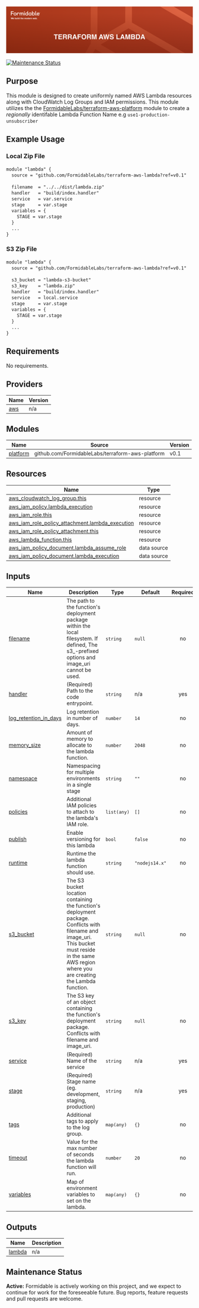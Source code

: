 [![terraform-aws-lambda — Formidable, We build the modern web](https://raw.githubusercontent.com/FormidableLabs/terraform-aws-lambda/main/terraform-aws-lambda-Hero.png)](https://formidable.com/open-source/)

[![Maintenance Status][maintenance-image]](#maintenance-status)

## Purpose

This module is designed to create uniformly named AWS Lambda resources along with CloudWatch Log Groups and IAM permissions. This module utilizes the the [FormidableLabs/terraform-aws-platform](https://github.com/FormidableLabs/terraform-aws-platform) module to create a _regionally_ identifable Lambda Function Name e.g `use1-production-unsubscriber`

## Example Usage

### Local Zip File

```
module "lambda" {
  source = "github.com/FormidableLabs/terraform-aws-lambda?ref=v0.1"

  filename  = "../../dist/lambda.zip"
  handler   = "build/index.handler"
  service   = var.service
  stage     = var.stage
  variables = {
    STAGE = var.stage
  }
  ...
}
```

### S3 Zip File

```
module "lambda" {
  source = "github.com/FormidableLabs/terraform-aws-lambda?ref=v0.1"

  s3_bucket = "lambda-s3-bucket"
  s3_key    = "lambda.zip"
  handler   = "build/index.handler"
  service   = local.service
  stage     = var.stage
  variables = {
    STAGE = var.stage
  }
  ...
}
```

<!-- BEGIN_TF_DOCS -->

## Requirements

No requirements.

## Providers

| Name                                             | Version |
| ------------------------------------------------ | ------- |
| <a name="provider_aws"></a> [aws](#provider_aws) | n/a     |

## Modules

| Name                                                        | Source                                           | Version |
| ----------------------------------------------------------- | ------------------------------------------------ | ------- |
| <a name="module_platform"></a> [platform](#module_platform) | github.com/FormidableLabs/terraform-aws-platform | v0.1    |

## Resources

| Name                                                                                                                                                      | Type        |
| --------------------------------------------------------------------------------------------------------------------------------------------------------- | ----------- |
| [aws_cloudwatch_log_group.this](https://registry.terraform.io/providers/hashicorp/aws/latest/docs/resources/cloudwatch_log_group)                         | resource    |
| [aws_iam_policy.lambda_execution](https://registry.terraform.io/providers/hashicorp/aws/latest/docs/resources/iam_policy)                                 | resource    |
| [aws_iam_role.this](https://registry.terraform.io/providers/hashicorp/aws/latest/docs/resources/iam_role)                                                 | resource    |
| [aws_iam_role_policy_attachment.lambda_execution](https://registry.terraform.io/providers/hashicorp/aws/latest/docs/resources/iam_role_policy_attachment) | resource    |
| [aws_iam_role_policy_attachment.this](https://registry.terraform.io/providers/hashicorp/aws/latest/docs/resources/iam_role_policy_attachment)             | resource    |
| [aws_lambda_function.this](https://registry.terraform.io/providers/hashicorp/aws/latest/docs/resources/lambda_function)                                   | resource    |
| [aws_iam_policy_document.lambda_assume_role](https://registry.terraform.io/providers/hashicorp/aws/latest/docs/data-sources/iam_policy_document)          | data source |
| [aws_iam_policy_document.lambda_execution](https://registry.terraform.io/providers/hashicorp/aws/latest/docs/data-sources/iam_policy_document)            | data source |

## Inputs

| Name                                                                                             | Description                                                                                                                                                                                                 | Type        | Default        | Required |
| ------------------------------------------------------------------------------------------------ | ----------------------------------------------------------------------------------------------------------------------------------------------------------------------------------------------------------- | ----------- | -------------- | :------: |
| <a name="input_filename"></a> [filename](#input_filename)                                        | The path to the function's deployment package within the local filesystem. If defined, The s3\_-prefixed options and image_uri cannot be used.                                                              | `string`    | `null`         |    no    |
| <a name="input_handler"></a> [handler](#input_handler)                                           | (Required) Path to the code entrypoint.                                                                                                                                                                     | `string`    | n/a            |   yes    |
| <a name="input_log_retention_in_days"></a> [log_retention_in_days](#input_log_retention_in_days) | Log retention in number of days.                                                                                                                                                                            | `number`    | `14`           |    no    |
| <a name="input_memory_size"></a> [memory_size](#input_memory_size)                               | Amount of memory to allocate to the lambda function.                                                                                                                                                        | `number`    | `2048`         |    no    |
| <a name="input_namespace"></a> [namespace](#input_namespace)                                     | Namespacing for multiple environments in a single stage                                                                                                                                                     | `string`    | `""`           |    no    |
| <a name="input_policies"></a> [policies](#input_policies)                                        | Additional IAM policies to attach to the lambda's IAM role.                                                                                                                                                 | `list(any)` | `[]`           |    no    |
| <a name="input_publish"></a> [publish](#input_publish)                                           | Enable versioning for this lambda                                                                                                                                                                           | `bool`      | `false`        |    no    |
| <a name="input_runtime"></a> [runtime](#input_runtime)                                           | Runtime the lambda function should use.                                                                                                                                                                     | `string`    | `"nodejs14.x"` |    no    |
| <a name="input_s3_bucket"></a> [s3_bucket](#input_s3_bucket)                                     | The S3 bucket location containing the function's deployment package. Conflicts with filename and image_uri. <br> This bucket must reside in the same AWS region where you are creating the Lambda function. | `string`    | `null`         |    no    |
| <a name="input_s3_key"></a> [s3_key](#input_s3_key)                                              | The S3 key of an object containing the function's deployment package. Conflicts with filename and image_uri.                                                                                                | `string`    | `null`         |    no    |
| <a name="input_service"></a> [service](#input_service)                                           | (Required) Name of the service                                                                                                                                                                              | `string`    | n/a            |   yes    |
| <a name="input_stage"></a> [stage](#input_stage)                                                 | (Required) Stage name (eg. development, staging, production)                                                                                                                                                | `string`    | n/a            |   yes    |
| <a name="input_tags"></a> [tags](#input_tags)                                                    | Additional tags to apply to the log group.                                                                                                                                                                  | `map(any)`  | `{}`           |    no    |
| <a name="input_timeout"></a> [timeout](#input_timeout)                                           | Value for the max number of seconds the lambda function will run.                                                                                                                                           | `number`    | `20`           |    no    |
| <a name="input_variables"></a> [variables](#input_variables)                                     | Map of environment variables to set on the lambda.                                                                                                                                                          | `map(any)`  | `{}`           |    no    |

## Outputs

| Name                                                  | Description |
| ----------------------------------------------------- | ----------- |
| <a name="output_lambda"></a> [lambda](#output_lambda) | n/a         |

<!-- END_TF_DOCS -->

[maintenance-image]: https://img.shields.io/badge/maintenance-active-green.svg?color=brightgreen&style=flat

## Maintenance Status

**Active:** Formidable is actively working on this project, and we expect to continue for work for the foreseeable future. Bug reports, feature requests and pull requests are welcome.
